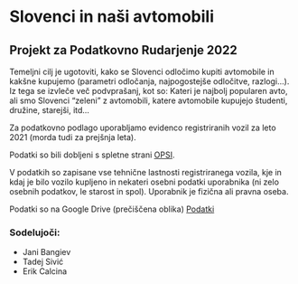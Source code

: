 # Slovenci in naši avtomobili
## Projekt za Podatkovno Rudarjenje 2022

Temeljni cilj je ugotoviti, kako se Slovenci odločimo kupiti avtomobile in kakšne kupujemo (parametri odločanja, najpogostejše odločitve, razlogi…). Iz tega se izvleče več podvprašanj, kot so: Kateri je najbolj popularen avto, ali smo Slovenci “zeleni” z avtomobili, katere avtomobile kupujejo študenti, družine, starejši, itd...

Za podatkovno podlago uporabljamo evidenco registriranih vozil za leto 2021 (morda tudi za prejšnja leta).

Podatki so bili dobljeni s spletne strani [OPSI](https://podatki.gov.si/dataset/evidenca-registriranih-vozil-presek-stanja).

V podatkih so zapisane vse tehnične lastnosti registriranega vozila, kje in kdaj je bilo vozilo kupljeno in nekateri osebni podatki uporabnika (ni zelo osebnih podatkov, le starost in spol). Uporabnik je fizična ali pravna oseba.

Podatki so na Google Drive (prečiščena oblika) [Podatki](https://drive.google.com/drive/folders/1wU269sEra5eAda8MIbeIAdQyOo2jkerb?usp=sharing)


### Sodelujoči:
- Jani Bangiev
- Tadej Sivić
- Erik Calcina
